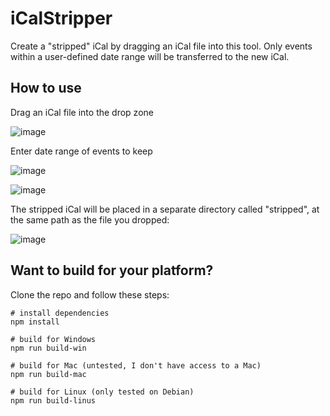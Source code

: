 # iCalStripper
Create a "stripped" iCal by dragging an iCal file into this tool. Only events within a user-defined date range will be transferred to the new iCal.

## How to use

Drag an iCal file into the drop zone

![image](https://github.com/fl0-at/iCalStripper/assets/2953363/ff958666-e240-4de0-987a-b72b88df499c)

Enter date range of events to keep

![image](https://github.com/fl0-at/iCalStripper/assets/2953363/e382272b-7256-4034-b991-9cf1a9efe3a8)

![image](https://github.com/fl0-at/iCalStripper/assets/2953363/6d94b40d-4ca8-412a-8d59-21602fc22403)

The stripped iCal will be placed in a separate directory called "stripped", at the same path as the file you dropped:

![image](https://github.com/fl0-at/iCalStripper/assets/2953363/e9990653-48a5-475f-a9f6-4406e0948956)

## Want to build for your platform?

Clone the repo and follow these steps:
```
# install dependencies
npm install

# build for Windows
npm run build-win

# build for Mac (untested, I don't have access to a Mac)
npm run build-mac

# build for Linux (only tested on Debian)
npm run build-linus
```
